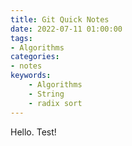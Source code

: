 ```yaml
---
title: Git Quick Notes
date: 2022-07-11 01:00:00
tags:
- Algorithms
categories:
- notes
keywords:
    - Algorithms
    - String
    - radix sort
---
```



Hello. Test!
```

